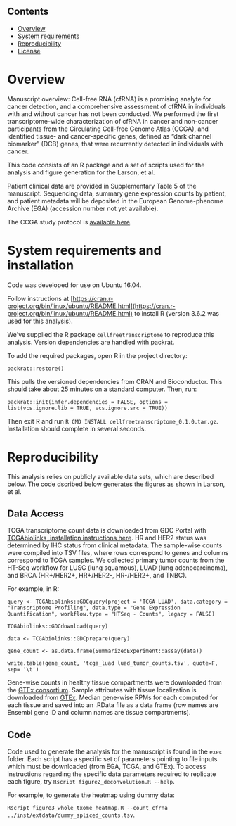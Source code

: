 ## Contents

- [Overview](#overview)
- [System requirements](#system-requirements)
- [Reproducibility](#reproducibility)
- [License](./LICENSE)

# Overview

Manuscript overview:
Cell-free RNA (cfRNA) is a promising analyte for cancer detection, and a comprehensive assessment of cfRNA in individuals with and without cancer has not been conducted. We performed the first transcriptome-wide characterization of cfRNA in cancer and non-cancer participants from the Circulating Cell-free Genome Atlas (CCGA), and identified tissue- and cancer-specific genes, defined as “dark channel biomarker” (DCB) genes, that were recurrently detected in individuals with cancer.

This code consists of an R package and a set of scripts used for the analysis and figure generation for the Larson, et al.

Patient clinical data are provided in Supplementary Table 5 of the manuscript. Sequencing data, summary gene expression counts by patient, and patient metadata will be deposited in the European Genome-phenome Archive (EGA) (accession number not yet available).

The CCGA study protocol is [available here](http://clinicaltrials.gov/ct2/show/NCT02889978).

# System requirements and installation

Code was developed for use on Ubuntu 16.04.

Follow instructions at [https://cran.r-project.org/bin/linux/ubuntu/README.html](https://cran.r-project.org/bin/linux/ubuntu/README.html) to install R (version 3.6.2 was used for this analysis).

We've supplied the R package `cellfreetranscriptome` to reproduce this analysis. Version dependencies are handled with packrat.

To add the required packages, open R in the project directory:

`packrat::restore()`

This pulls the versioned dependencies from CRAN and Bioconductor. This should take about 25 minutes on a standard computer. Then, run:

`packrat::init(infer.dependencies = FALSE, options = list(vcs.ignore.lib = TRUE, vcs.ignore.src = TRUE))`

Then exit R and run `R CMD INSTALL cellfreetranscriptome_0.1.0.tar.gz`. Installation should complete in several seconds.

# Reproducibility

This analysis relies on publicly available data sets, which are described below. The code dscribed below generates the figures as shown in Larson, et al.

## Data Access

TCGA transcriptome count data is downloaded from GDC Portal with [TCGAbiolinks, installation instructions here](https://github.com/BioinformaticsFMRP/TCGAbiolinks). HR and HER2 status was determined by IHC status from clinical metadata. The sample-wise counts were compiled into TSV files, where rows correspond to genes and columns correspond to TCGA samples. We collected primary tumor counts from the HT-Seq workflow for LUSC (lung squamous), LUAD (lung adenocarcinoma), and BRCA (HR+/HER2+, HR+/HER2-, HR-/HER2+, and TNBC).

For example, in R:

`query <- TCGAbiolinks::GDCquery(project = 'TCGA-LUAD', data.category = "Transcriptome Profiling", data.type = "Gene Expression Quantification", workflow.type = "HTSeq - Counts", legacy = FALSE)`

`TCGAbiolinks::GDCdownload(query)`

`data <- TCGAbiolinks::GDCprepare(query)`

`gene_count <- as.data.frame(SummarizedExperiment::assay(data))`

`write.table(gene_count, 'tcga_luad luad_tumor_counts.tsv', quote=F, sep= '\t')`

Gene-wise counts in healthy tissue compartments were downloaded from the [GTEx consortium](https://storage.googleapis.com/gtex_analysis_v4/rna_seq_data/GTEx_Analysis_V4_RNA-seq_RNA-SeQCv1.1.8_gene_reads.gct.gz). Sample attributes with tissue localization is downloaded from [GTEx](https://storage.googleapis.com/gtex_analysis_v8/annotations/GTEx_Analysis_v8_Annotations_SampleAttributesDS.txt). Median gene-wise RPMs for each computed for each tissue and saved into an .RData file as a data frame (row names are Ensembl gene ID and column names are tissue compartments).

## Code

Code used to generate the analysis for the manuscript is found in the `exec` folder. Each script has a specific set of parameters pointing to file inputs which must be downloaded (from EGA, TCGA, and GTEx). To access instructions regarding the specific data parameters required to replicate each figure, try `Rscript figure2_deconvolution.R --help`. 

For example, to generate the heatmap using dummy data:

`Rscript figure3_whole_txome_heatmap.R --count_cfrna ../inst/extdata/dummy_spliced_counts.tsv`.
